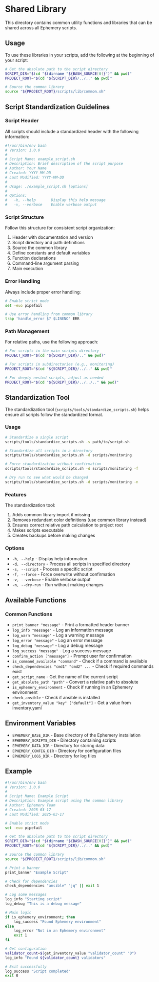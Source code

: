# Shared Library

This directory contains common utility functions and libraries that can be shared across all Ephemery scripts.

## Usage

To use these libraries in your scripts, add the following at the beginning of your script:

```bash
# Get the absolute path to the script directory
SCRIPT_DIR="$(cd "$(dirname "${BASH_SOURCE[0]}")" && pwd)"
PROJECT_ROOT="$(cd "${SCRIPT_DIR}/../.." && pwd)"

# Source the common library
source "${PROJECT_ROOT}/scripts/lib/common.sh"
```

## Script Standardization Guidelines

### Script Header

All scripts should include a standardized header with the following information:

```bash
#!/usr/bin/env bash
# Version: 1.0.0
#
# Script Name: example_script.sh
# Description: Brief description of the script purpose
# Author: Your Name
# Created: YYYY-MM-DD
# Last Modified: YYYY-MM-DD
#
# Usage: ./example_script.sh [options]
#
# Options:
#   -h, --help       Display this help message
#   -v, --verbose    Enable verbose output
```

### Script Structure

Follow this structure for consistent script organization:

1. Header with documentation and version
2. Script directory and path definitions
3. Source the common library
4. Define constants and default variables
5. Function declarations
6. Command-line argument parsing
7. Main execution

### Error Handling

Always include proper error handling:

```bash
# Enable strict mode
set -euo pipefail

# Use error handling from common library
trap 'handle_error $? $LINENO' ERR
```

### Path Management

For relative paths, use the following approach:

```bash
# For scripts in the main scripts directory
PROJECT_ROOT="$(cd "${SCRIPT_DIR}/.." && pwd)"

# For scripts in subdirectories (e.g., monitoring)
PROJECT_ROOT="$(cd "${SCRIPT_DIR}/../.." && pwd)"

# For deeply nested scripts, adjust as needed
PROJECT_ROOT="$(cd "${SCRIPT_DIR}/../../.." && pwd)"
```

## Standardization Tool

The standardization tool (`scripts/tools/standardize_scripts.sh`) helps ensure all scripts follow the standardized format.

### Usage

```bash
# Standardize a single script
scripts/tools/standardize_scripts.sh -s path/to/script.sh

# Standardize all scripts in a directory
scripts/tools/standardize_scripts.sh -d scripts/monitoring

# Force standardization without confirmation
scripts/tools/standardize_scripts.sh -d scripts/monitoring -f

# Dry run to see what would be changed
scripts/tools/standardize_scripts.sh -d scripts/monitoring -n
```

### Features

The standardization tool:

1. Adds common library import if missing
2. Removes redundant color definitions (use common library instead)
3. Ensures correct relative path calculation to project root
4. Makes scripts executable
5. Creates backups before making changes

### Options

- `-h, --help` - Display help information
- `-d, --directory` - Process all scripts in specified directory
- `-s, --script` - Process a specific script
- `-f, --force` - Force overwrite without confirmation
- `-v, --verbose` - Enable verbose output
- `-n, --dry-run` - Run without making changes

## Available Functions

### Common Functions

- `print_banner "message"` - Print a formatted header banner
- `log_info "message"` - Log an information message
- `log_warn "message"` - Log a warning message
- `log_error "message"` - Log an error message
- `log_debug "message"` - Log a debug message
- `log_success "message"` - Log a success message
- `confirm_action ["message"]` - Prompt user for confirmation
- `is_command_available "command"` - Check if a command is available
- `check_dependencies "cmd1" "cmd2" ...` - Check if required commands exist
- `get_script_name` - Get the name of the current script
- `get_absolute_path "path"` - Convert a relative path to absolute
- `is_ephemery_environment` - Check if running in an Ephemery environment
- `check_ansible` - Check if ansible is installed
- `get_inventory_value "key" ["default"]` - Get a value from inventory.yaml

## Environment Variables

- `EPHEMERY_BASE_DIR` - Base directory of the Ephemery installation
- `EPHEMERY_SCRIPTS_DIR` - Directory containing scripts
- `EPHEMERY_DATA_DIR` - Directory for storing data
- `EPHEMERY_CONFIG_DIR` - Directory for configuration files
- `EPHEMERY_LOGS_DIR` - Directory for log files

## Example

```bash
#!/usr/bin/env bash
# Version: 1.0.0
#
# Script Name: Example Script
# Description: Example script using the common library
# Author: Ephemery Team
# Created: 2025-03-17
# Last Modified: 2025-03-17

# Enable strict mode
set -euo pipefail

# Get the absolute path to the script directory
SCRIPT_DIR="$(cd "$(dirname "${BASH_SOURCE[0]}")" && pwd)"
PROJECT_ROOT="$(cd "${SCRIPT_DIR}/../.." && pwd)"

# Source the common library
source "${PROJECT_ROOT}/scripts/lib/common.sh"

# Print a banner
print_banner "Example Script"

# Check for dependencies
check_dependencies "ansible" "jq" || exit 1

# Log some messages
log_info "Starting script"
log_debug "This is a debug message"

# Main logic
if is_ephemery_environment; then
    log_success "Found Ephemery environment"
else
    log_error "Not in an Ephemery environment"
    exit 1
fi

# Get configuration
validator_count=$(get_inventory_value "validator_count" "0")
log_info "Found ${validator_count} validators"

# Exit successfully
log_success "Script completed"
exit 0
``` 